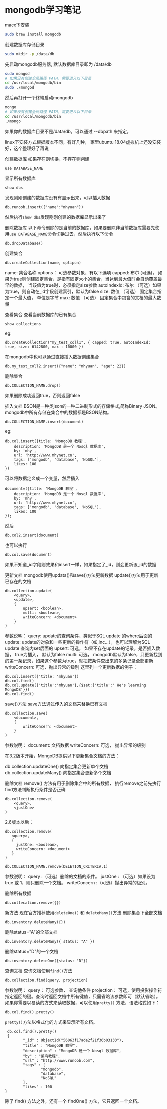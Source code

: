 # mongodb学习笔记
macx下安装
```sh
sudo brew install mongodb
```
创建数据库存储目录
```sh
sudo mkdir -p /data/db
```
先启动mongodb服务器, 默认数据库目录即为 /data/db
```sh
sudo mongod
# 如果没有创建全局路径 PATH，需要进入以下目录
cd /usr/local/mongodb/bin
sudo ./mongod
```
然后再打开一个终端启动mongodb
```sh
mongo
# 如果没有创建全局路径 PATH，需要进入以下目录
cd /usr/local/mongodb/bin
./mongo
```
如果你的数据库目录不是/data/db，可以通过 --dbpath 来指定。

linux下安装方式根据版本不同，有好几种， 家里ubuntu 18.04虚拟机上还没安装好，这个整理好了再说


创建数据库
如果存在则切换，不存在则创建
```
use DATABASE_NAME
```
显示所有数据库
```
show dbs
```
发现刚刚创建的数据库没有有显示出来，可以插入数据
```
db.runoob.insert({"name":"mhyuan"})
```
然后执行`show dbs`发现刚刚创建的数据库显示出来了

删除数据库
以下命令删除的是当前的数据库，如果要删除非当前数据库需要先使用`use DATABASE_NAME`命令切换过去，然后执行以下命令
```
db.dropDatabase()
```
创建集合
```
db.createCollection(name, optipon)
```
name: 集合名称
options： 可选参数对象，有以下选项
	capped: 布尔 (可选)， 如果为true则创建固定集合，是指有固定大小的集合，当达到最大值时会自动覆盖最早的数据， 当该值为true时，必须指定size参数
	autoIndexId: 布尔 （可选）如果为true，则自动在_id字段创建索引，默认为false
	size: 数值 （可选） 固定集合指定一个最大值， 单位是字节
	max: 数值 （可选） 固定集合中包含的文档的最大数量

查看集合
查看当前数据库的已有集合
```
show collections
```
eg:
```
db.createCollection("my_test_coll1", { capped: true, autoIndexId: true, size: 6142800, max : 10000 })
```
在mongodb中也可以通过直接插入数据创建集合
```
db.my_test_coll2.insert({"name": "mhyuan", "age": 22})
```
删除集合
```
db.COLLECTION_NAME.drop()
```
如果删除成功返回true，否则返回false

插入文档
BSON是一种类json的一种二进制形式的存储格式,简称Binary JSON。mongodb中所有存储在集合中的数据都是BSON结构。
```
db.COLLECTION_NAME.insert(document)
```
eg:
```
db.col.insert({title: 'MongoDB 教程',
    description: 'MongoDB 是一个 Nosql 数据库',
    by: 'mhy',
    url: 'http://www.mhynet.cn',
    tags: ['mongodb', 'database', 'NoSQL'],
    likes: 100
})
```
可以将数据定义成一个变量，然后插入
```
document=({title: 'MongoDB 教程',
    description: 'MongoDB 是一个 Nosql 数据库',
    by: 'mhy',
    url: 'http://www.mhynet.cn',
    tags: ['mongodb', 'database', 'NoSQL'],
    likes: 100
});
```
然后
```
db.col2.insert(document)
```
也可以执行
```
db.col.save(document)
```
如果不知道_id字段则效果和insert一样，如果指定了_id，则会更新该_id的数据

更新文档
mongodb使用updata()和save()方法更新数据
update()方法用于更新已存在的文档
```
db.collection.update(
	<query>,
	<update>,
	{
		upsert: <boolean>,
		multi: <boolean>,
		writeConcern: <document>
	}
)
```
参数说明：
query: update的查询条件，类似于SQL update 的where后面的
update: update的对象和一些更新的操作符（如$,$inc...），也可以理解为SQL update 查询内set后面的
upsert: 可选， 如果不存在update的记录，是否插入数据， true为插入， 默认为false
multi: 可选， mongodb默认为false，只更新找到的第一条记录，如果这个参数为true，就把按条件查出来的多条记录全部更新
writeConcern: 可选，抛出异常的级别
这里列一个更新数据的例子：
```
db.col.insert({'title: 'mhyuan'})
db.col.find()
db.col.update({'title':'mhyuan'},{$set:{'title':' He's learning MongoDB'}})
db.col.find()
```
save()方法
save方法通过传入的文档来替换已有文档
```
db.collection.save(
	<document>,
	{
		writeConcern: <document>
	}
)
```
参数说明：
document: 文档数据
writeConcern: 可选， 抛出异常的级别


在3.2版本开始，MongoDB提供以下更新集合文档的方法：

db.collection.updateOne() 向指定集合更新单个文档
db.collection.updateMany() 向指定集合更新多个文档

删除文档
remove() 方法有用于删除集合中的所有数据， 执行remove之前先执行find方法判断执行条件是否正确
```
db.collection.remove(
	<query>,
	<justOne>
)
```
2.6版本以后：
```
db.collection.remove(
   <query>,
   {
     justOne: <boolean>,
     writeConcern: <document>
   }
)
```
```
db.COLLECTION_NAME.remove(DELETION_CRITERIA,1)
```
参数说明：
query :（可选）删除的文档的条件。
justOne : （可选）如果设为 true 或 1，则只删除一个文档。
writeConcern :（可选）抛出异常的级别。

删除所有数据
```
db.collecation.remove({})
```

新方法
现在官方推荐使用`deleteOne()` 和 `deleteMany()`方法
删除集合下全部文档
```
db.inventory.deleteMany({})
```
删除status="A"的全部文档
```
db.inventory.deleteMany({ status: "A" })
```
删除status="D"的一个文档
```
db.inventory.deleteOne({status: "D"})
```

查询文档
查询文档使用`find()`方法
```
db.collection.find(query, projection)
```
参数说明：
query： 可选参数， 查询他条件
projection： 可选，使用投影操作符指定返回的键。查询时返回文档中所有键值，只需省略该参数即可（默认省略）。
如果你需要以易读的方式来读取数据，可以使用`pretty()` 方法，语法格式如下：
```
db.col.find().pretty()
```
`pretty()`方法以格式化的方式来显示所有文档。
```
 db.col.find().pretty()
 {
        "_id" : ObjectId("56063f17ade2f21f36b03133"),
        "title" : "MongoDB 教程",
        "description" : "MongoDB 是一个 Nosql 数据库",
        "by" : "菜鸟教程",
        "url" : "http://www.runoob.com",
        "tags" : [
                "mongodb",
                "database",
                "NoSQL"
        ],
        "likes" : 100
}
```
除了 find() 方法之外，还有一个 findOne() 方法，它只返回一个文档。


